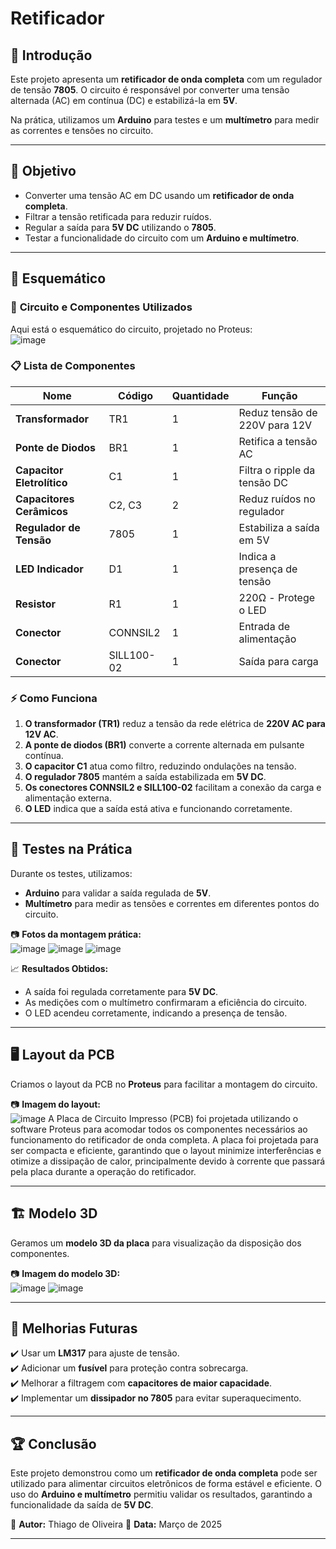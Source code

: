 # Retificador
## 📖 Introdução  

Este projeto apresenta um **retificador de onda completa** com um regulador de tensão **7805**. O circuito é responsável por converter uma tensão alternada (AC) em contínua (DC) e estabilizá-la em **5V**.  

Na prática, utilizamos um **Arduino** para testes e um **multímetro** para medir as correntes e tensões no circuito.  

---

## 🎯 Objetivo  

- Converter uma tensão AC em DC usando um **retificador de onda completa**.  
- Filtrar a tensão retificada para reduzir ruídos.  
- Regular a saída para **5V DC** utilizando o **7805**.  
- Testar a funcionalidade do circuito com um **Arduino e multímetro**.  

---

## 📜 Esquemático  

### 🔧 **Circuito e Componentes Utilizados**  

Aqui está o esquemático do circuito, projetado no Proteus:  
![image](https://github.com/user-attachments/assets/0cb72a71-5807-45d0-a659-506533ed87a5)


### 📋 **Lista de Componentes**  

| Nome               | Código        | Quantidade | Função |
|--------------------|--------------|------------|--------|
| **Transformador**  | TR1          | 1 | Reduz tensão de 220V para 12V |
| **Ponte de Diodos** | BR1         | 1 | Retifica a tensão AC |
| **Capacitor Eletrolítico** | C1  | 1 | Filtra o ripple da tensão DC |
| **Capacitores Cerâmicos** | C2, C3 | 2 | Reduz ruídos no regulador |
| **Regulador de Tensão** | 7805 | 1 | Estabiliza a saída em 5V |
| **LED Indicador** | D1 | 1 | Indica a presença de tensão |
| **Resistor** | R1 | 1 | 220Ω - Protege o LED |
| **Conector** | CONNSIL2 | 1 | Entrada de alimentação |
| **Conector** | SILL100-02 | 1 | Saída para carga |

### ⚡ **Como Funciona**  

1. **O transformador (TR1)** reduz a tensão da rede elétrica de **220V AC para 12V AC**.  
2. **A ponte de diodos (BR1)** converte a corrente alternada em pulsante contínua.  
3. **O capacitor C1** atua como filtro, reduzindo ondulações na tensão.  
4. **O regulador 7805** mantém a saída estabilizada em **5V DC**.  
5. **Os conectores CONNSIL2 e SILL100-02** facilitam a conexão da carga e alimentação externa.  
6. **O LED** indica que a saída está ativa e funcionando corretamente.  

---

## 🔬 Testes na Prática  

Durante os testes, utilizamos:  
- **Arduino** para validar a saída regulada de **5V**.  
- **Multímetro** para medir as tensões e correntes em diferentes pontos do circuito.  

📷 **Fotos da montagem prática:**  
![image](https://github.com/user-attachments/assets/2f000352-ee65-48fc-9144-a4afb91cdb96)
![image](https://github.com/user-attachments/assets/d70582a4-2bde-4ae2-b1a2-4daed1114e59)
![image](https://github.com/user-attachments/assets/e1d0558d-c711-4674-beac-ccc297e3c330)


  

📈 **Resultados Obtidos:**  
- A saída foi regulada corretamente para **5V DC**.  
- As medições com o multímetro confirmaram a eficiência do circuito.  
- O LED acendeu corretamente, indicando a presença de tensão.  

---

## 🖥️ Layout da PCB  

Criamos o layout da PCB no **Proteus** para facilitar a montagem do circuito.  

📷 **Imagem do layout:**  
![image](https://github.com/user-attachments/assets/7d6862a7-ce27-4c02-bad7-6c7ff2cfb20a)
A Placa de Circuito Impresso (PCB) foi projetada utilizando o software Proteus para acomodar todos os componentes necessários ao funcionamento do retificador de onda completa. A placa foi projetada para ser compacta e eficiente, garantindo que o layout minimize interferências e otimize a dissipação de calor, principalmente devido à corrente que passará pela placa durante a operação do retificador.




---

## 🏗️ Modelo 3D  

Geramos um **modelo 3D da placa** para visualização da disposição dos componentes.  

📷 **Imagem do modelo 3D:**  
![image](https://github.com/user-attachments/assets/ccf71158-f3b2-4854-b3c1-03731a551057)
![image](https://github.com/user-attachments/assets/e3e38bfa-8db2-4b7e-97e5-2209038607d2)


---

## 📌 Melhorias Futuras  

✔️ Usar um **LM317** para ajuste de tensão.  
✔️ Adicionar um **fusível** para proteção contra sobrecarga.  
✔️ Melhorar a filtragem com **capacitores de maior capacidade**.  
✔️ Implementar um **dissipador no 7805** para evitar superaquecimento.  

---

## 🏆 Conclusão  

Este projeto demonstrou como um **retificador de onda completa** pode ser utilizado para alimentar circuitos eletrônicos de forma estável e eficiente. O uso do **Arduino e multímetro** permitiu validar os resultados, garantindo a funcionalidade da saída de **5V DC**.  

📌 **Autor:** Thiago de Oliveira
📅 **Data:** Março de 2025  

---
